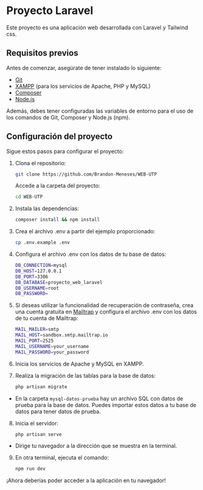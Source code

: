 <!-- <p align="center"><a href="https://laravel.com" target="_blank"><img src="https://raw.githubusercontent.com/laravel/art/master/logo-lockup/5%20SVG/2%20CMYK/1%20Full%20Color/laravel-logolockup-cmyk-red.svg" width="400" alt="Laravel Logo"></a></p>

<p align="center">
<a href="https://github.com/laravel/framework/actions"><img src="https://github.com/laravel/framework/workflows/tests/badge.svg" alt="Build Status"></a>
<a href="https://packagist.org/packages/laravel/framework"><img src="https://img.shields.io/packagist/dt/laravel/framework" alt="Total Downloads"></a>
<a href="https://packagist.org/packages/laravel/framework"><img src="https://img.shields.io/packagist/v/laravel/framework" alt="Latest Stable Version"></a>
<a href="https://packagist.org/packages/laravel/framework"><img src="https://img.shields.io/packagist/l/laravel/framework" alt="License"></a>
</p> -->
# Proyecto Laravel

Este proyecto es una aplicación web desarrollada con Laravel y Tailwind css.

## Requisitos previos

Antes de comenzar, asegúrate de tener instalado lo siguiente:

- [Git](https://git-scm.com/downloads)
- [XAMPP](https://www.apachefriends.org/download.html) (para los servicios de Apache, PHP y MySQL)
- [Composer](https://getcomposer.org/download/)
- [Node.js](https://nodejs.org/en)

Además, debes tener configuradas las variables de entorno para el uso de los comandos de Git, Composer y Node.js (npm).

## Configuración del proyecto

Sigue estos pasos para configurar el proyecto:

1. Clona el repositorio:
    ```bash
    git clone https://github.com/Brandon-Meneses/WEB-UTP
    ```
    Accede a la carpeta del proyecto:
    ```bash
    cd WEB-UTP
    ```

2. Instala las dependencias:
    ```bash
    composer install && npm install
    ```

3. Crea el archivo .env a partir del ejemplo proporcionado:
    ```bash
    cp .env.example .env
    ```

4. Configura el archivo .env con los datos de tu base de datos:
    ```bash
    DB_CONNECTION=mysql
    DB_HOST=127.0.0.1
    DB_PORT=3306
    DB_DATABASE=proyecto_web_laravel
    DB_USERNAME=root
    DB_PASSWORD=
    ```

5. Si deseas utilizar la funcionalidad de recuperación de contraseña, crea una cuenta gratuita en [Mailtrap](https://mailtrap.io/) y configura el archivo .env con los datos de tu cuenta de Mailtrap:
    ```bash
    MAIL_MAILER=smtp
    MAIL_HOST=sandbox.smtp.mailtrap.io
    MAIL_PORT=2525
    MAIL_USERNAME=your_username
    MAIL_PASSWORD=your_password
    ```

6. Inicia los servicios de Apache y MySQL en XAMPP.

7. Realiza la migración de las tablas para la base de datos:
    ```bash
    php artisan migrate
    ```

* En la carpeta `mysql-datos-prueba` hay un archivo SQL con datos de prueba para la base de datos. Puedes importar estos datos a tu base de datos para tener datos de prueba.
    <!-- Si deseas agregar datos de prueba, ejecuta el comando:
    ```bash
    php artisan db:seed
    ``` -->

8. Inicia el servidor:
    ```bash
    php artisan serve
    ```
* Dirige tu navegador a la dirección que se muestra en la terminal.

9. En otra terminal, ejecuta el comando:
    ```bash
    npm run dev
    ```

¡Ahora deberías poder acceder a la aplicación en tu navegador!

